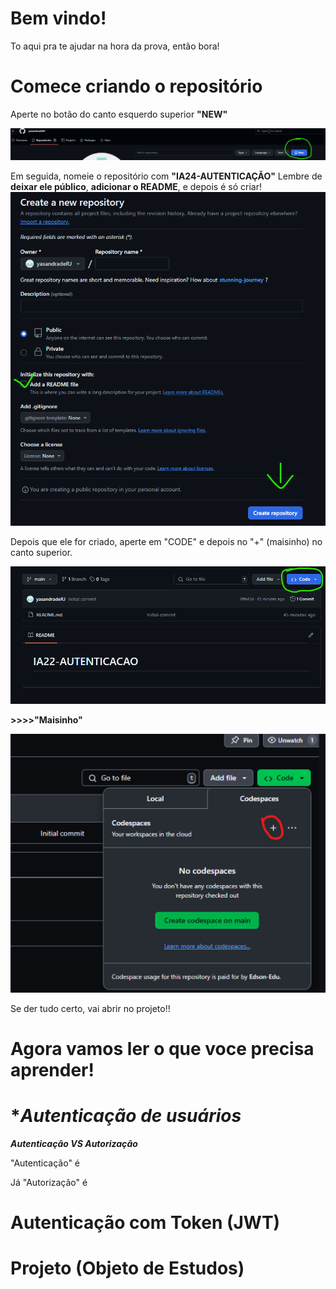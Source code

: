 # Bem vindo!
To aqui pra te ajudar na hora da prova, então bora!

# Comece criando o repositório
Aperte no botão do canto esquerdo superior **"NEW"**

![.](imgs/new.png)

Em seguida, nomeie o repositório com **"IA24-AUTENTICAÇÃO"**
Lembre de **deixar ele público**, **adicionar o README**, e depois é só criar!
![.](imgs/nomeando.png)

Depois que ele for criado, aperte em "CODE" e depois no "+" (maisinho) no canto superior.

![.](imgs/code.png)

**>>>>"Maisinho"**

![.](imgs/mais.png)

Se der tudo certo, vai abrir no projeto!!

# Agora vamos ler o que voce precisa aprender!
# **Autenticação de usuários*

***Autenticação VS Autorização***

"Autenticação" é 

Já "Autorização" é 

# Autenticação com Token (JWT)

# Projeto (Objeto de Estudos)



















